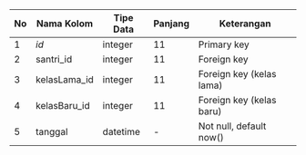 | No | Nama Kolom     | Tipe Data | Panjang | Keterangan                |
|----|----------------|-----------|---------|---------------------------|
| 1  | _id_           | integer   | 11      | Primary key               |
| 2  | santri_id      | integer   | 11      | Foreign key               |
| 3  | kelasLama_id   | integer   | 11      | Foreign key (kelas lama)  |
| 4  | kelasBaru_id   | integer   | 11      | Foreign key (kelas baru)  |
| 5  | tanggal        | datetime  | -       | Not null, default now()   | 